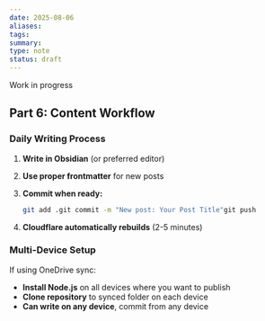 ```yaml
---
date: 2025-08-06
aliases: 
tags: 
summary: 
type: note
status: draft
---
```

Work in progress
## Part 6: Content Workflow

### Daily Writing Process

1. **Write in Obsidian** (or preferred editor)
2. **Use proper frontmatter** for new posts
3. **Commit when ready:**
    
    ```bash
    git add .git commit -m "New post: Your Post Title"git push
    ```
    
4. **Cloudflare automatically rebuilds** (2-5 minutes)

### Multi-Device Setup

If using OneDrive sync:

- **Install Node.js** on all devices where you want to publish
- **Clone repository** to synced folder on each device
- **Can write on any device**, commit from any device
